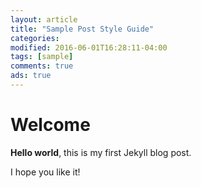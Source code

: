 ```yaml
---
layout: article
title: "Sample Post Style Guide"
categories: 
modified: 2016-06-01T16:28:11-04:00
tags: [sample]
comments: true
ads: true
---
```


# Welcome

**Hello world**, this is my first Jekyll blog post.

I hope you like it!
